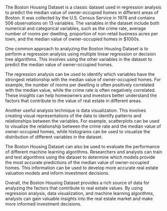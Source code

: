 The Boston Housing Dataset is a classic dataset used in regression analysis to predict the median value of owner-occupied homes in different areas of Boston. It was collected by the U.S. Census Service in 1978 and contains 506 observations on 13 variables. The variables in the dataset include both numerical and categorical variables, such as the crime rate, average number of rooms per dwelling, proportion of non-retail business acres per town, and the median value of owner-occupied homes in $1000s.

One common approach to analyzing the Boston Housing Dataset is to perform a regression analysis using multiple linear regression or decision tree algorithms. This involves using the other variables in the dataset to predict the median value of owner-occupied homes.

The regression analysis can be used to identify which variables have the strongest relationship with the median value of owner-occupied homes. For example, the number of rooms per dwelling is often positively correlated with the median value, while the crime rate is often negatively correlated. These insights can help homeowners and investors better understand the factors that contribute to the value of real estate in different areas.

Another useful analysis technique is data visualization. This involves creating visual representations of the data to identify patterns and relationships between the variables. For example, scatterplots can be used to visualize the relationship between the crime rate and the median value of owner-occupied homes, while histograms can be used to visualize the distribution of different variables in the dataset.

The Boston Housing Dataset can also be used to evaluate the performance of different machine learning algorithms. Researchers and analysts can train and test algorithms using the dataset to determine which models provide the most accurate predictions of the median value of owner-occupied homes. This information can be used to develop more accurate real estate valuation models and inform investment decisions.

Overall, the Boston Housing Dataset provides a rich source of data for analyzing the factors that contribute to real estate values. By using regression analysis, data visualization, and machine learning algorithms, analysts can gain valuable insights into the real estate market and make more informed investment decisions.